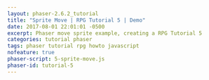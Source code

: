 ```yaml
---
layout: phaser-2.6.2_tutorial
title: "Sprite Move | RPG Tutorial 5 | Demo"
date: 2017-08-01 22:01:01 -0500
excerpt: Phaser move sprite example, creating a RPG Tutorial 5
categories: tutorial phaser
tags: phaser tutorial rpg howto javascript
nofeature: true
phaser-script: 5-sprite-move.js
phaser-id: tutorial-5
---
```

